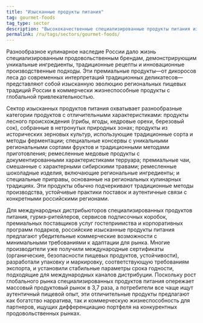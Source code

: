```yaml
---
title: "Изысканные продукты питания"
tag: gourmet-foods
tag_type: sector
description: "Высококачественные специализированные продукты питания из различных регионов России, отличающиеся уникальными ингредиентами, традиционными рецептами и инновационными кулинарными подходами."
permalink: /ru/tags/sectors/gourmet-foods/
---
```


Разнообразное кулинарное наследие России дало жизнь специализированным продовольственным брендам, демонстрирующим уникальные ингредиенты, традиционные рецепты и инновационные производственные подходы. Эти премиальные продукты—от дикоросов леса до современных интерпретаций традиционных деликатесов—представляют собой изысканную эволюцию региональных пищевых традиций России в коммерчески жизнеспособные продукты с глобальной привлекательностью.

Сектор изысканных продуктов питания охватывает разнообразные категории продуктов с отличительными характеристиками: продукты лесного происхождения (грибы, ягоды, кедровые орехи, березовый сок), собранные в нетронутых природных зонах; продукты из исторических зерновых культур, использующие традиционные сорта и методы ферментации; специальные консервы с уникальными региональными сортами фруктов и традиционными методами приготовления; ремесленные медовые продукты с документированными характеристиками терруара; премиальные чаи, смешанные с характерными сибирскими травами; ремесленные шоколадные изделия, включающие региональные ингредиенты; и специальные приправы, основанные на региональных кулинарных традициях. Эти продукты обычно подчеркивают традиционные методы производства, устойчивые практики поставок и аутентичные связи с конкретными российскими регионами.

Для международных дистрибьюторов специализированных продуктов питания, гурмэ-ритейлеров, сервисов подписочных коробок, премиальных поставщиков услуг гостеприимства и корпоративных программ подарков, российские изысканные продукты питания предлагают убедительные коммерческие возможности с минимальными требованиями к адаптации для рынка. Многие производители уже получили международные сертификаты (органические, безопасности пищевых продуктов, устойчивости), разработали упаковку и маркировку, соответствующую требованиям экспорта, и установили стабильные параметры срока годности, подходящие для международных каналов дистрибуции. Поскольку рост глобального рынка специализированных продуктов питания опережает массовый продуктовый рынок в 3,7 раза, а потребители все чаще ищут аутентичный пищевой опыт, эти отличительные продукты предлагают как богатство нарратива, так и коммерческую жизнеспособность для партнеров, ищущих дифференциацию портфеля на конкурентных продовольственных рынках.